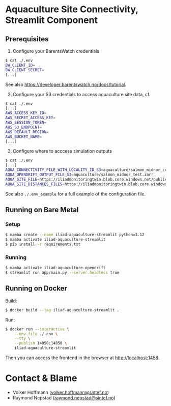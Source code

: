 # Aquaculture Site Connectivity, Streamlit Component

## Prerequisites

1. Configure your BarentsWatch credentials

```sh
$ cat ./.env
BW_CLIENT_ID=
BW_CLIENT_SECRET=
[...]
``` 

See also https://developer.barentswatch.no/docs/tutorial.

2. Configure your S3 credentials to access aquaculture site data, cf.

```sh
$ cat ./.env
[...]
AWS_ACCESS_KEY_ID=
AWS_SECRET_ACCESS_KEY=
AWS_SESSION_TOKEN=
AWS_S3_ENDPOINT=
AWS_DEFAULT_REGION=
AWS_BUCKET_NAME=
[...]
``` 

3. Configure where to acccess simulation outputs

```sh
$ cat ./.env
[...]
AQUA_CONNECTIVITY_FILE_WITH_LOCALITY_ID_S3=aquaculture/salmon_midnor_connectivity_withLocalityId.xlsx
AQUA_OPENDRIFT_OUTPUT_FILE_S3=aquaculture/salmon_midnor_test.zarr
AQUA_SITE_FILE=https://iliadmonitoringtwin.blob.core.windows.net/public-data/salmon-sites-midnorway.xlsx
AQUA_SITE_DISTANCES_FILES=https://iliadmonitoringtwin.blob.core.windows.net/public-data/sites-atsea-salmonoids-midnor-distances.xlsx
```

See also `./.env_example` for a full example of the configuration file.

## Running on Bare Metal

### Setup

```sh
$ mamba create --name iliad-aquaculture-streamlit python=3.12
$ mamba activate iliad-aquaculture-streamlit
$ pip install -r requirements.txt
```

### Running

```sh
$ mamba activate iliad-aquaculture-opendrift
$ streamlit run app/main.py --server.headless true
```

## Running on Docker

Build:

```sh
$ docker build --tag iliad-aquaculture-streamlit .
```

Run:

```sh
$ docker run --interactive \
    --env-file ./.env \
    --tty \
    --publish 14858:14858 \
    iliad-aquaculture-streamlit
```

Then you can access the frontend in the browser at [http://localhost:1458](http://localhost:1458).

# Contact & Blame

- Volker Hoffmann (volker.hoffmann@sintef.no)
- Raymond Nepstad (raymond.nepstad@sintef.no)
